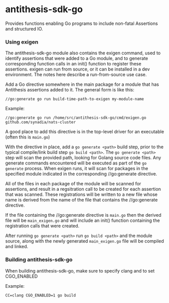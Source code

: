 
# antithesis-sdk-go

Provides functions enabling Go programs to include non-fatal Assertions and structured IO.

### Using exigen
The antithesis-sdk-go module also contains the exigen command, used to 
identify assertions that were added to a Go module, and to generate
corresponding function calls in an init() function to register these
assertions.  exigen can run from source, or it can be installed in a dev 
environment.  The notes here describe a run-from-source
use case.

Add a Go directive somewhere in the main package for
a module that has Antithesis assertions added to it.  The
general form is like this:

`//go:generate go run build-time-path-to-exigen my-module-name`

Example:

`//go:generate go run /home/src/antithesis-sdk-go/cmd/exigen.go github.com/synadia/nats-cluster`

A good place to add this directive is in the top-level
driver for an executable (often this is `main.go`)

With the directive in place, add a `go generate <path>` build step, prior to 
the typical compile/link build step `go build <path>`.  The `go generate <path>`
step will scan the provided path, looking for Golang source code files.
Any generate commands encountered will be executed as part of the `go generate`
process.  When exigen runs, it will scan for packages in the specified
module indicated in the corresponding //go:generate directive.  

All of the files in each package of the module will be scanned for 
assertions, and result in a regsitration call to be created
for each assertion that was scanned.  These registrations 
will be written to a new file whose name is derived from the name of the file that
contains the //go:generate directive.  

If the file containing the //go:generate directive is `main.go`  then the 
derived file will be `main_exigen.go` and will include an init() function 
containing the registration calls that were created.

After running `go generate <path>` run `go build <path>` and the
module source, along with the newly generated `main_exigen.go` file
will be compiled and linked.

### Building antithesis-sdk-go
When building antithesis-sdk-go, make sure to specify clang and to set CGO_ENABLED
  
Example:

    CC=clang CGO_ENABLED=1 go build


